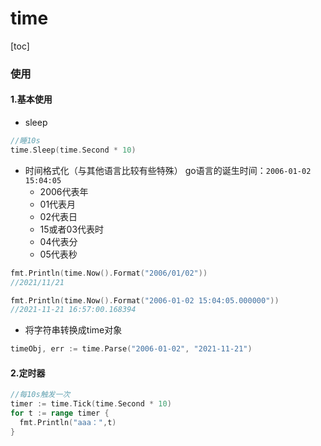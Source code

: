 # time

[toc]

### 使用

#### 1.基本使用
* sleep
```go
//睡10s
time.Sleep(time.Second * 10)
```

* 时间格式化（与其他语言比较有些特殊）
go语言的诞生时间：`2006-01-02 15:04:05`
  * 2006代表年
  * 01代表月
  * 02代表日
  * 15或者03代表时
  * 04代表分
  * 05代表秒
```go
fmt.Println(time.Now().Format("2006/01/02"))
//2021/11/21

fmt.Println(time.Now().Format("2006-01-02 15:04:05.000000"))
//2021-11-21 16:57:00.168394
```

* 将字符串转换成time对象
```go
timeObj, err := time.Parse("2006-01-02", "2021-11-21")
```

#### 2.定时器
```go
//每10s触发一次
timer := time.Tick(time.Second * 10)
for t := range timer {
  fmt.Println("aaa：",t)
}
```
